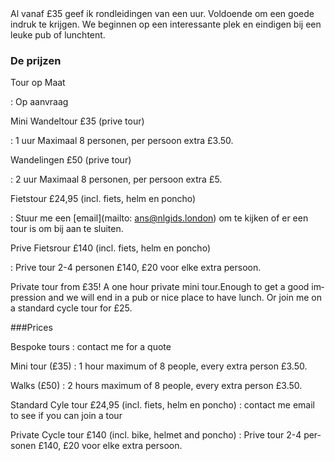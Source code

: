 <div lang="nl">
Al vanaf £35 geef ik rondleidingen van een uur. 
Voldoende om een goede indruk te krijgen. We beginnen op een interessante 
plek en eindigen bij een leuke pub of lunchtent.

###  De prijzen 

Tour op Maat

:     Op aanvraag

Mini Wandeltour £35 (prive tour)

:   1 uur Maximaal 8 personen, per persoon extra £3.50.

Wandelingen £50 (prive tour)

:   2 uur Maximaal 8 personen, per persoon extra £5.

Fietstour £24,95 (incl. fiets, helm en poncho)

:   Stuur me een [email](mailto: ans@nlgids.london) om te kijken of er een tour is om bij aan te sluiten.

Prive Fietsrour £140 (incl. fiets, helm en poncho) 

:   Prive tour 2-4 personen £140, £20 voor elke extra persoon.

</div>


<div lang="en">

Private tour from £35! A one hour private mini tour.Enough to get a good impression and we will end in a pub or nice place to have lunch. Or join me on a standard cycle tour for £25.

###Prices

Bespoke tours
:   contact me for a quote


Mini tour (£35)
:    1 hour maximum of 8 people, every extra person £3.50.

Walks (£50)
:    2 hours maximum of 8 people, every extra person £3.50.

Standard Cyle tour £24,95 (incl. fiets, helm en poncho)
:    contact me email  to see if you can join a tour

Private Cycle tour £140 (incl. bike, helmet and poncho)
:    Prive tour 2-4 personen £140, £20 voor elke extra persoon.

</div>



